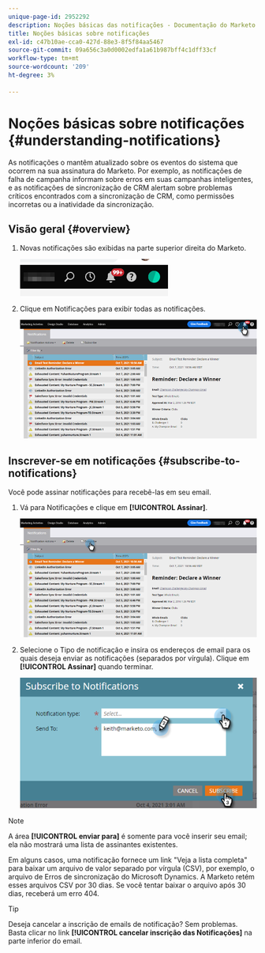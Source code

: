 ```yaml
---
unique-page-id: 2952292
description: Noções básicas das notificações - Documentação do Marketo - Documentação do produto
title: Noções básicas sobre notificações
exl-id: c47b10ae-cca0-427d-88e3-8f5f84aa5467
source-git-commit: 09a656c3a0d0002edfa1a61b987bff4c1dff33cf
workflow-type: tm+mt
source-wordcount: '209'
ht-degree: 3%

---
```


# Noções básicas sobre notificações {#understanding-notifications}

As notificações o mantêm atualizado sobre os eventos do sistema que ocorrem na sua assinatura do Marketo. Por exemplo, as notificações de falha de campanha informam sobre erros em suas campanhas inteligentes, e as notificações de sincronização de CRM alertam sobre problemas críticos encontrados com a sincronização de CRM, como permissões incorretas ou a inatividade da sincronização.

## Visão geral {#overview}

1. Novas notificações são exibidas na parte superior direita do Marketo.

   ![](assets/understanding-notifications-1.png)

1. Clique em Notificações para exibir todas as notificações.

   ![](assets/understanding-notifications-2.png)

## Inscrever-se em notificações {#subscribe-to-notifications}

Você pode assinar notificações para recebê-las em seu email.

1. Vá para Notificações e clique em **[!UICONTROL Assinar]**.

   ![](assets/understanding-notifications-3.png)

1. Selecione o Tipo de notificação e insira os endereços de email para os quais deseja enviar as notificações (separados por vírgula). Clique em **[!UICONTROL Assinar]** quando terminar.

   ![](assets/understanding-notifications-4.png)

>[!NOTE]
>
>A área **[!UICONTROL enviar para]** é somente para você inserir seu email; ela não mostrará uma lista de assinantes existentes.

Em alguns casos, uma notificação fornece um link &quot;Veja a lista completa&quot; para baixar um arquivo de valor separado por vírgula (CSV), por exemplo, o arquivo de Erros de sincronização do Microsoft Dynamics. A Marketo retém esses arquivos CSV por 30 dias. Se você tentar baixar o arquivo após 30 dias, receberá um erro 404.

>[!TIP]
>
>Deseja cancelar a inscrição de emails de notificação? Sem problemas. Basta clicar no link **[!UICONTROL cancelar inscrição das Notificações]** na parte inferior do email.
